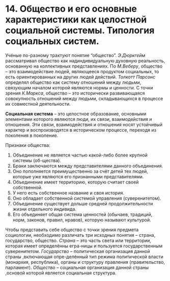 # 14. Общество и его основные характеристики как целостной социальной системы. Типология социальных систем.

Учёные по-разному трактуют понятие “общество”. *Э.Дюркгейм* рассматривал общество как надиндивидуальную духовную реальность, основанную на коллективных представлениях. По *М.Веберу*, общество – это взаимодействие людей, являющееся продуктом социальных, то есть ориентированных на других людей действий. *Толкотт Парсонс* определял общество как систему отношений между людьми, связующим началом которой являются нормы и ценности. С точки зрения *К.Маркса*, общество – это исторически развивающаяся совокупность отношений между людьми, складывающихся в процессе их совместной деятельности.

**Социальная система** – это целостное образование, основными элементами которого являются люди, их связи, взаимодействия и отношения. Эти связи, взаимодействия и отношения носят устойчивый характер и воспроизводятся в историческом процессе, переходя из поколения в поколение.

Признаки общества:

1. Объединение не является частью какой-либо более крупной системы (об-щества). 
2. Браки заключаются между представителями данного объединения.
3. Оно пополняется преимущественно за счёт детей тех людей, которые уже являются его признанными представителями.
4. Объединение имеет территорию, которую считает своей собственной.
5. У него есть собственное название и своя история.
6. Оно обладает собственной системой управления (суверенитетом).
7. Объединение существует дольше средней продолжительности жизни отдельного индивида.
8. Его объединяет общая система ценностей (обычаев, традиций, норм, законов, правил, нравов), которую называют культурой.

Чтобы представить себе общество с точки зрения предмета социологии, необходимо различать три исходных понятия – страна, государство, общество.
*Страна* – это часть света или территории, которая имеет определённы егра-ницы и пользуется государственным суверенитетом.
*Государство* – политическая организация данной страны ,включающая опре-делённый тип режима политической власти (монархия, республика), органы и структуру правления (правительство, парламент).
*Общество* – социальная организация данной страны ,основой которой является социальная структура.
